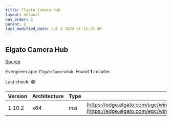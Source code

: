 ```yaml
---
title: Elgato Camera Hub
layout: default
nav_order: 2
parent: E
last_modified_date: Jul 4 2024 at 12:30 AM
---
```


## Elgato Camera Hub

[Source](https://help.elgato.com/hc/en-us/sections/360013950972-Elgato-Camera-Hub-Software)

Evergreen app: `ElgatoCameraHub`. Found **1** installer.

Last check: 🟢

| Version | Architecture | Type | URI                                                                                                                                                            |
| ------- | ------------ | ---- | -------------------------------------------------------------------------------------------------------------------------------------------------------------- |
| 1.10.2  | x64          | msi  | [https://edge.elgato.com/egc/windows/echw/1.10.1/CameraHub_1.10.1.3357_x64.msi](https://edge.elgato.com/egc/windows/echw/1.10.1/CameraHub_1.10.1.3357_x64.msi) |
